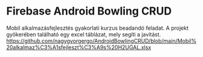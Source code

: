 # Firebase Android Bowling CRUD

Mobil alkalmazásfejlesztés gyakorlati kurzus beadandó feladat.
A projekt gyökerében található egy excel táblázat, mely segíti a javítást.
https://github.com/nagygyorgergo/AndroidBowlingCRUD/blob/main/Mobil%20alkalmaz%C3%A1sfejleszt%C3%A9s%20H2UGAL.xlsx
